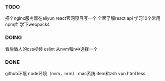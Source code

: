 ### TODO
搭个nginx服务器在aliyun
react官网项目写一个
全面了解react api
学习10个常用npm库
学下webpack4

### DOING
看后盾人的css视频
eslint
从nvm和n中选择一个


### DONE
github环境
node环境（nvm，nrm）
mac系统
item和zsh
vpn
html
less